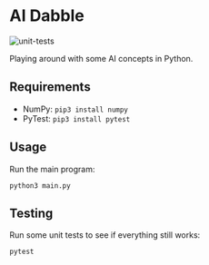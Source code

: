 # AI Dabble

![unit-tests](https://github.com/richardvdoost/ai-dabble/workflows/unit-tests/badge.svg)

Playing around with some AI concepts in Python.

## Requirements

- NumPy: `pip3 install numpy`
- PyTest: `pip3 install pytest`

## Usage

Run the main program:

`python3 main.py`

## Testing

Run some unit tests to see if everything still works:

`pytest`